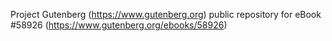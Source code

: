 Project Gutenberg (https://www.gutenberg.org) public repository for
eBook #58926 (https://www.gutenberg.org/ebooks/58926)
